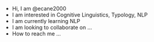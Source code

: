 - Hi, I am @ecane2000
- I am interested in Cognitive Linguistics, Typology, NLP
- I am currently learning NLP
- I am looking to collaborate on ...
- How to reach me ...
